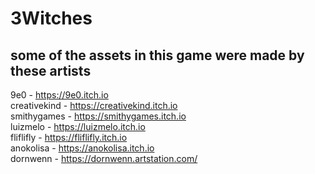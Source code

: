 # 3Witches

## some of the assets in this game were made by these artists

9e0 - https://9e0.itch.io<br/>
creativekind - https://creativekind.itch.io<br/>
smithygames - https://smithygames.itch.io<br/>
luizmelo - https://luizmelo.itch.io<br/>
fliflifly - https://fliflifly.itch.io<br/>
anokolisa - https://anokolisa.itch.io<br/>
dornwenn - https://dornwenn.artstation.com/<br/>
